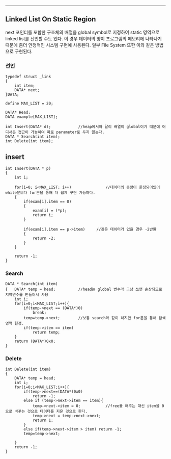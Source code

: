 ---------------------------
## Linked List On Static Region

next 포인터를 포함한 구조체의 배열을 global symbol로 지정하여 static 영역으로 linked list를 선언할 수도 있다. 이 경우 데이터의 양이 프로그램의 메모리에 나타나기 때문에 좀더 안정적인 시스템 구현에 사용된다. 일부 File System 또한 이와 같은 방법으로 구현된다.

### 선언
```
typedef struct _link
{
	int item;
	DATA* next;
}DATA;

define MAX_LIST = 20;

DATA* Head;
DATA example[MAX_LIST];

int Insert(DATA* d);			//heap에서와 달리 배열이 global이기 때문에 어디서든 접근이 가능하여 따로 parameter로 두지 않는다.
DATA * Search(int item);
int Delete(int item);
```

## insert
```
int Insert(DATA * p)
{
	int i;

	for(i=0; i<MAX_LIST; i++)				//데이터의 총량이 한정되어있어 while문보다 for문을 통해 더 쉽게 구현 가능하다.
	{
		if(exam[i].item == 0) 
		{
			exam[i] = (*p);
			return i;
		}

		if(exam[i].item == p->item)		//같은 데이터가 있을 경우 -2반환
		{
			return -2;
		}
	}

	return -1;
}

```

### Search
```
DATA * Search(int item)
{	DATA* temp = head;			//head는 global 변수라 그냥 쓰면 손상되므로 지역변수를 만들어서 사용
	int i;		
	for(i=0;i<MAX_LIST;i++){
		if(temp->next == (DATA*)0)
			break;
		temp=temp->next;		//보통 search와 같이 하지만 for문을 통해 탐색영역 한정.
		if(temp->item == item)
			return temp;
	}
	return (DATA*)0x0;
}
```

### Delete
```
int Delete(int item)
{	
	DATA* temp = head;
	int i;
	for(i=0;i<MAX_LIST;i++){
		if(temp->next==(DATA*)0x0)
			return -1;
		else if (temp->next->item == item){
			temp->next->item = 0;			//free를 해주는 대신 item을 0으로 바꾸는 것으로 데이터를 지운 것으로 한다.
			temp->next = temp->next->next;	
			return 1;
		}
		else if(temp->next->item > item) return -1;
		temp=temp->next;

	}
	return -1;
}
```
